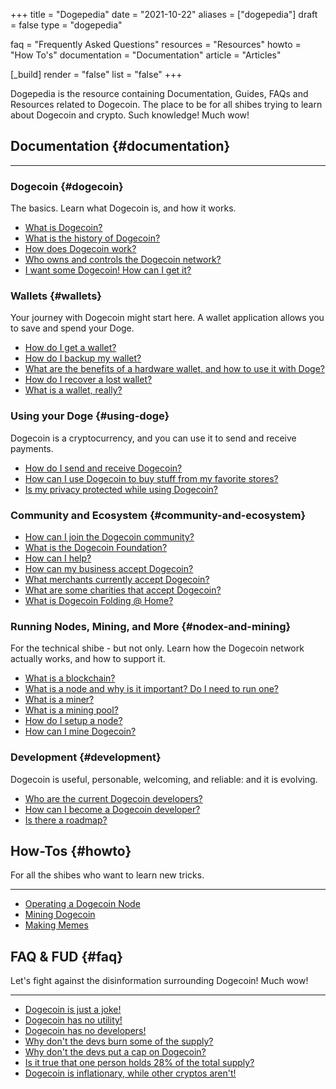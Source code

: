 +++
title = "Dogepedia"
date = "2021-10-22"
aliases = ["dogepedia"]
draft = false
type = "dogepedia"

faq = "Frequently Asked Questions"
resources = "Resources"
howto = "How To's"
documentation = "Documentation"
article = "Articles"

[_build]
  render = "false"
  list = "false"
+++

Dogepedia is the resource containing Documentation, Guides, FAQs and Resources related to Dogecoin. The place to be for all shibes trying to learn about Dogecoin and crypto. Such knowledge! Much wow!

## Documentation {#documentation}
***
### Dogecoin {#dogecoin}
The basics. Learn what Dogecoin is, and how it works.
- [What is Dogecoin?](/zh-tw/dogepedia/articles/what-is-dogecoin)
- [What is the history of Dogecoin?](/zh-tw/dogepedia/articles/history-of-dogecoin)
- [How does Dogecoin work?](/zh-tw/dogepedia/articles/how-does-dogecoin-work)
- [Who owns and controls the Dogecoin network?](/zh-tw/dogepedia/articles/who-owns-dogecoin)
- [I want some Dogecoin! How can I get it?](/zh-tw/dogepedia/articles/get-dogecoin)

### Wallets {#wallets}
Your journey with Dogecoin might start here. A wallet application allows you to save and spend your Doge.
- [How do I get a wallet?](/zh-tw/dogepedia/articles/how-do-i-get-a-wallet)
- [How do I backup my wallet?](/zh-tw/dogepedia/articles/how-to-backup-a-wallet)
- [What are the benefits of a hardware wallet, and how to use it with Doge?](/zh-tw/dogepedia/articles/dogecoin-hardware-wallets)
- [How do I recover a lost wallet?](/zh-tw/dogepedia/articles/recover-a-lost-wallet)
- [What is a wallet, really?](/zh-tw/dogepedia/articles/what-is-a-wallet)

### Using your Doge {#using-doge}
Dogecoin is a cryptocurrency, and you can use it to send and receive payments.
- [How do I send and receive Dogecoin?](/zh-tw/dogepedia/articles/send-and-receive-dogecoin)
- [How can I use Dogecoin to buy stuff from my favorite stores?](/zh-tw/dogepedia/articles/using-dogecoin-in-a-store)
- [Is my privacy protected while using Dogecoin?](/zh-tw/dogepedia/articles/dogecoin-and-privacy)

### Community and Ecosystem {#community-and-ecosystem}
- [How can I join the Dogecoin community?](/zh-tw/dogepedia/articles/join-the-dogecoin-community)
- [What is the Dogecoin Foundation?](/zh-tw/dogepedia/articles/what-is-the-dogecoin-foundation)
- [How can I help?](/zh-tw/dogepedia/articles/how-can-i-help-doge)
- [How can my business accept Dogecoin?](/zh-tw/dogepedia/articles/how-can-my-business-accept-dogecoin)
- [What merchants currently accept Dogecoin?](/zh-tw/dogepedia/articles/merchants-accepting-doge)
- [What are some charities that accept Dogecoin?](/zh-tw/dogepedia/articles/charities-accepting-doge)
- [What is Dogecoin Folding @ Home?](/zh-tw/dogepedia/articles/dogecoin-folding-at-home)

### Running Nodes, Mining, and More {#nodex-and-mining}
For the technical shibe - but not only. Learn how the Dogecoin network actually works, and how to support it.
- [What is a blockchain?](/zh-tw/dogepedia/articles/what-is-a-blockchain)
- [What is a node and why is it important? Do I need to run one?](/zh-tw/dogepedia/articles/what-is-a-node)
- [What is a miner?](/zh-tw/dogepedia/articles/what-is-a-miner)
- [What is a mining pool?](/zh-tw/dogepedia/articles/what-is-a-mining-pool)
- [How do I setup a node?](/zh-tw/dogepedia/how-tos/operating-a-node)
- [How can I mine Dogecoin?](/zh-tw/dogepedia/how-tos/mining-dogecoin)

### Development {#development}
Dogecoin is useful, personable, welcoming, and reliable: and it is evolving.
- [Who are the current Dogecoin developers?](/zh-tw/dogepedia/articles/dogecoin-developers)
- [How can I become a Dogecoin developer?](/zh-tw/dogepedia/articles/becoming-a-dogecoin-developer)
- [Is there a roadmap?](/zh-tw/dogepedia/articles/dogecoin-roadmap)

## How-Tos {#howto}
For all the shibes who want to learn new tricks.
***
- [Operating a Dogecoin Node](/zh-tw/dogepedia/how-tos/operating-a-node)
- [Mining Dogecoin](/zh-tw/dogepedia/how-tos/mining-dogecoin)
- [Making Memes](/zh-tw/dogepedia/how-tos/making-memes)

## FAQ & FUD {#faq}
Let's fight against the disinformation surrounding Dogecoin! Much wow!
***
- [Dogecoin is just a joke!](/zh-tw/dogepedia/faq/dogecoin-is-a-joke)
- [Dogecoin has no utility!](/zh-tw/dogepedia/faq/dogecoin-has-no-utility)
- [Dogecoin has no developers!](/zh-tw/dogepedia/faq/dogecoin-has-no-developers)
- [Why don't the devs burn some of the supply?](/zh-tw/dogepedia/faq/dogecoin-and-coin-burning)
- [Why don't the devs put a cap on Dogecoin?](/zh-tw/dogepedia/faq/putting-a-cap-on-dogecoin)
- [Is it true that one person holds 28% of the total supply?](/zh-tw/dogepedia/faq/dogecoin-whale-wallets)
- [Dogecoin is inflationary, while other cryptos aren't!](/zh-tw/dogepedia/faq/dogecoin-inflation)
